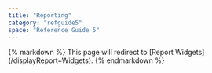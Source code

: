 ```yaml
---
title: "Reporting"
category: "refguide5"
space: "Reference Guide 5"
---
```

<div class="alert alert-warning">{% markdown %}
This page will redirect to [Report Widgets](/displayReport+Widgets).
{% endmarkdown %}</div>